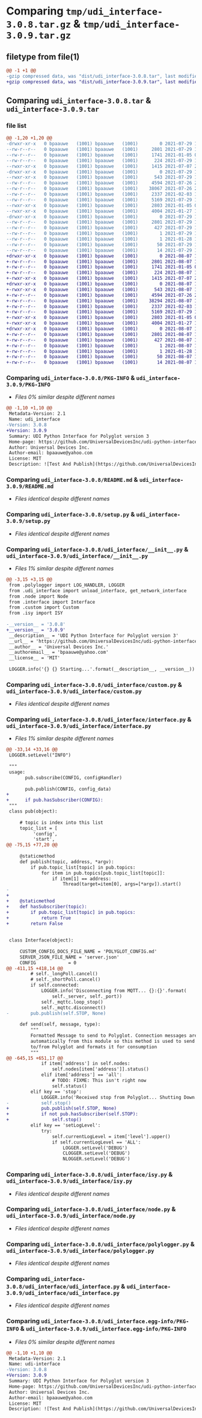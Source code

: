 # Comparing `tmp/udi_interface-3.0.8.tar.gz` & `tmp/udi_interface-3.0.9.tar.gz`

## filetype from file(1)

```diff
@@ -1 +1 @@
-gzip compressed data, was "dist/udi_interface-3.0.8.tar", last modified: Thu Jul 29 16:05:42 2021, max compression
+gzip compressed data, was "dist/udi_interface-3.0.9.tar", last modified: Sat Aug  7 16:49:34 2021, max compression
```

## Comparing `udi_interface-3.0.8.tar` & `udi_interface-3.0.9.tar`

### file list

```diff
@@ -1,20 +1,20 @@
-drwxr-xr-x   0 bpaauwe   (1001) bpaauwe   (1001)        0 2021-07-29 16:05:42.000000 udi_interface-3.0.8/
--rw-r--r--   0 bpaauwe   (1001) bpaauwe   (1001)     2801 2021-07-29 16:05:42.000000 udi_interface-3.0.8/PKG-INFO
--rw-r--r--   0 bpaauwe   (1001) bpaauwe   (1001)     1741 2021-01-05 00:52:20.000000 udi_interface-3.0.8/README.md
--rw-r--r--   0 bpaauwe   (1001) bpaauwe   (1001)      224 2021-07-29 16:05:42.000000 udi_interface-3.0.8/setup.cfg
--rwxr-xr-x   0 bpaauwe   (1001) bpaauwe   (1001)     1415 2021-07-07 22:57:13.000000 udi_interface-3.0.8/setup.py
-drwxr-xr-x   0 bpaauwe   (1001) bpaauwe   (1001)        0 2021-07-29 16:05:42.000000 udi_interface-3.0.8/udi_interface/
--rwxr-xr-x   0 bpaauwe   (1001) bpaauwe   (1001)      543 2021-07-29 16:05:21.000000 udi_interface-3.0.8/udi_interface/__init__.py
--rw-r--r--   0 bpaauwe   (1001) bpaauwe   (1001)     4594 2021-07-26 20:10:10.000000 udi_interface-3.0.8/udi_interface/custom.py
--rw-r--r--   0 bpaauwe   (1001) bpaauwe   (1001)    38067 2021-07-26 20:07:03.000000 udi_interface-3.0.8/udi_interface/interface.py
--rw-r--r--   0 bpaauwe   (1001) bpaauwe   (1001)     2337 2021-02-03 14:43:06.000000 udi_interface-3.0.8/udi_interface/isy.py
--rw-r--r--   0 bpaauwe   (1001) bpaauwe   (1001)     5169 2021-07-29 16:04:23.000000 udi_interface-3.0.8/udi_interface/node.py
--rwxr-xr-x   0 bpaauwe   (1001) bpaauwe   (1001)     2803 2021-01-05 00:52:20.000000 udi_interface-3.0.8/udi_interface/polylogger.py
--rwxr-xr-x   0 bpaauwe   (1001) bpaauwe   (1001)     4004 2021-01-27 13:58:04.000000 udi_interface-3.0.8/udi_interface/udi_interface.py
-drwxr-xr-x   0 bpaauwe   (1001) bpaauwe   (1001)        0 2021-07-29 16:05:42.000000 udi_interface-3.0.8/udi_interface.egg-info/
--rw-r--r--   0 bpaauwe   (1001) bpaauwe   (1001)     2801 2021-07-29 16:05:42.000000 udi_interface-3.0.8/udi_interface.egg-info/PKG-INFO
--rw-r--r--   0 bpaauwe   (1001) bpaauwe   (1001)      427 2021-07-29 16:05:42.000000 udi_interface-3.0.8/udi_interface.egg-info/SOURCES.txt
--rw-r--r--   0 bpaauwe   (1001) bpaauwe   (1001)        1 2021-07-29 16:05:42.000000 udi_interface-3.0.8/udi_interface.egg-info/dependency_links.txt
--rw-r--r--   0 bpaauwe   (1001) bpaauwe   (1001)        1 2021-01-28 15:38:14.000000 udi_interface-3.0.8/udi_interface.egg-info/not-zip-safe
--rw-r--r--   0 bpaauwe   (1001) bpaauwe   (1001)       50 2021-07-29 16:05:42.000000 udi_interface-3.0.8/udi_interface.egg-info/requires.txt
--rw-r--r--   0 bpaauwe   (1001) bpaauwe   (1001)       14 2021-07-29 16:05:42.000000 udi_interface-3.0.8/udi_interface.egg-info/top_level.txt
+drwxr-xr-x   0 bpaauwe   (1001) bpaauwe   (1001)        0 2021-08-07 16:49:34.000000 udi_interface-3.0.9/
+-rw-r--r--   0 bpaauwe   (1001) bpaauwe   (1001)     2801 2021-08-07 16:49:34.000000 udi_interface-3.0.9/PKG-INFO
+-rw-r--r--   0 bpaauwe   (1001) bpaauwe   (1001)     1741 2021-01-05 00:52:20.000000 udi_interface-3.0.9/README.md
+-rw-r--r--   0 bpaauwe   (1001) bpaauwe   (1001)      224 2021-08-07 16:49:34.000000 udi_interface-3.0.9/setup.cfg
+-rwxr-xr-x   0 bpaauwe   (1001) bpaauwe   (1001)     1415 2021-07-07 22:57:13.000000 udi_interface-3.0.9/setup.py
+drwxr-xr-x   0 bpaauwe   (1001) bpaauwe   (1001)        0 2021-08-07 16:49:34.000000 udi_interface-3.0.9/udi_interface/
+-rwxr-xr-x   0 bpaauwe   (1001) bpaauwe   (1001)      543 2021-08-07 16:48:51.000000 udi_interface-3.0.9/udi_interface/__init__.py
+-rw-r--r--   0 bpaauwe   (1001) bpaauwe   (1001)     4594 2021-07-26 20:10:10.000000 udi_interface-3.0.9/udi_interface/custom.py
+-rw-r--r--   0 bpaauwe   (1001) bpaauwe   (1001)    38294 2021-08-07 16:42:53.000000 udi_interface-3.0.9/udi_interface/interface.py
+-rw-r--r--   0 bpaauwe   (1001) bpaauwe   (1001)     2337 2021-02-03 14:43:06.000000 udi_interface-3.0.9/udi_interface/isy.py
+-rw-r--r--   0 bpaauwe   (1001) bpaauwe   (1001)     5169 2021-07-29 16:04:23.000000 udi_interface-3.0.9/udi_interface/node.py
+-rwxr-xr-x   0 bpaauwe   (1001) bpaauwe   (1001)     2803 2021-01-05 00:52:20.000000 udi_interface-3.0.9/udi_interface/polylogger.py
+-rwxr-xr-x   0 bpaauwe   (1001) bpaauwe   (1001)     4004 2021-01-27 13:58:04.000000 udi_interface-3.0.9/udi_interface/udi_interface.py
+drwxr-xr-x   0 bpaauwe   (1001) bpaauwe   (1001)        0 2021-08-07 16:49:34.000000 udi_interface-3.0.9/udi_interface.egg-info/
+-rw-r--r--   0 bpaauwe   (1001) bpaauwe   (1001)     2801 2021-08-07 16:49:33.000000 udi_interface-3.0.9/udi_interface.egg-info/PKG-INFO
+-rw-r--r--   0 bpaauwe   (1001) bpaauwe   (1001)      427 2021-08-07 16:49:33.000000 udi_interface-3.0.9/udi_interface.egg-info/SOURCES.txt
+-rw-r--r--   0 bpaauwe   (1001) bpaauwe   (1001)        1 2021-08-07 16:49:33.000000 udi_interface-3.0.9/udi_interface.egg-info/dependency_links.txt
+-rw-r--r--   0 bpaauwe   (1001) bpaauwe   (1001)        1 2021-01-28 15:38:14.000000 udi_interface-3.0.9/udi_interface.egg-info/not-zip-safe
+-rw-r--r--   0 bpaauwe   (1001) bpaauwe   (1001)       50 2021-08-07 16:49:33.000000 udi_interface-3.0.9/udi_interface.egg-info/requires.txt
+-rw-r--r--   0 bpaauwe   (1001) bpaauwe   (1001)       14 2021-08-07 16:49:33.000000 udi_interface-3.0.9/udi_interface.egg-info/top_level.txt
```

### Comparing `udi_interface-3.0.8/PKG-INFO` & `udi_interface-3.0.9/PKG-INFO`

 * *Files 0% similar despite different names*

```diff
@@ -1,10 +1,10 @@
 Metadata-Version: 2.1
 Name: udi_interface
-Version: 3.0.8
+Version: 3.0.9
 Summary: UDI Python Interface for Polyglot version 3
 Home-page: https://github.com/UniversalDevicesInc/udi-python-interface
 Author: Universal Devices Inc.
 Author-email: bpaauwe@yahoo.com
 License: MIT
 Description: ![Test And Publish](https://github.com/UniversalDevicesInc/udi-python-interface/workflows/Publish%20PyPI%20and%20TestPyPI/badge.svg)
```

### Comparing `udi_interface-3.0.8/README.md` & `udi_interface-3.0.9/README.md`

 * *Files identical despite different names*

### Comparing `udi_interface-3.0.8/setup.py` & `udi_interface-3.0.9/setup.py`

 * *Files identical despite different names*

### Comparing `udi_interface-3.0.8/udi_interface/__init__.py` & `udi_interface-3.0.9/udi_interface/__init__.py`

 * *Files 1% similar despite different names*

```diff
@@ -3,15 +3,15 @@
 from .polylogger import LOG_HANDLER, LOGGER
 from .udi_interface import unload_interface, get_network_interface
 from .node import Node
 from .interface import Interface
 from .custom import Custom
 from .isy import ISY
 
-__version__ = '3.0.8'
+__version__ = '3.0.9'
 __description__ = 'UDI Python Interface for Polyglot version 3'
 __url__ = 'https://github.com/UniversalDevicesInc/udi-python-interface'
 __author__ = 'Universal Devices Inc.'
 __authoremail__ = 'bpaauwe@yahoo.com'
 __license__ = 'MIT'
 
 LOGGER.info('{} {} Starting...'.format(__description__, __version__))
```

### Comparing `udi_interface-3.0.8/udi_interface/custom.py` & `udi_interface-3.0.9/udi_interface/custom.py`

 * *Files identical despite different names*

### Comparing `udi_interface-3.0.8/udi_interface/interface.py` & `udi_interface-3.0.9/udi_interface/interface.py`

 * *Files 1% similar despite different names*

```diff
@@ -33,14 +33,16 @@
 LOGGER.setLevel("INFO")
 
 """
 usage:
       pub.subscribe(CONFIG, configHandler)
 
       pub.publish(CONFIG, config_data)
+
+      if pub.hasSubscriber(CONFIG):
 """
 class pub(object):
 
     # topic is index into this list
     topic_list = [
          'config',
          'start',
@@ -75,15 +77,20 @@
 
     @staticmethod
     def publish(topic, address, *argv):
         if pub.topic_list[topic] in pub.topics:
             for item in pub.topics[pub.topic_list[topic]]:
                 if item[1] == address:
                     Thread(target=item[0], args=[*argv]).start()
-        
+
+    @staticmethod
+    def hasSubscriber(topic):
+        if pub.topic_list[topic] in pub.topics:
+            return True
+        return False
 
 
 class Interface(object):
 
     CUSTOM_CONFIG_DOCS_FILE_NAME = 'POLYGLOT_CONFIG.md'
     SERVER_JSON_FILE_NAME = 'server.json'
     CONFIG            = 0
@@ -411,15 +418,14 @@
         # self._longPoll.cancel()
         # self._shortPoll.cancel()
         if self.connected:
             LOGGER.info('Disconnecting from MQTT... {}:{}'.format(
                 self._server, self._port))
             self._mqttc.loop_stop()
             self._mqttc.disconnect()
-        pub.publish(self.STOP, None)
 
     def send(self, message, type):
         """
         Formatted Message to send to Polyglot. Connection messages are sent
         automatically from this module so this method is used to send commands
         to/from Polyglot and formats it for consumption
         """
@@ -645,15 +651,17 @@
             if item['address'] in self.nodes:
                 self.nodes[item['address']].status()
             elif item['address'] == 'all':
                 # TODO: FIXME: This isn't right now
                 self.status()
         elif key == 'stop':
             LOGGER.info('Received stop from Polyglot... Shutting Down.')
-            self.stop()
+            pub.publish(self.STOP, None)
+            if not pub.hasSubscriber(self.STOP):
+                self.stop()
         elif key == 'setLogLevel':
             try:
                 self.currentLogLevel = item['level'].upper()
                 if self.currentLogLevel == 'ALL':
                     LOGGER.setLevel('DEBUG')
                     CLOGGER.setLevel('DEBUG')
                     NLOGGER.setLevel('DEBUG')
```

### Comparing `udi_interface-3.0.8/udi_interface/isy.py` & `udi_interface-3.0.9/udi_interface/isy.py`

 * *Files identical despite different names*

### Comparing `udi_interface-3.0.8/udi_interface/node.py` & `udi_interface-3.0.9/udi_interface/node.py`

 * *Files identical despite different names*

### Comparing `udi_interface-3.0.8/udi_interface/polylogger.py` & `udi_interface-3.0.9/udi_interface/polylogger.py`

 * *Files identical despite different names*

### Comparing `udi_interface-3.0.8/udi_interface/udi_interface.py` & `udi_interface-3.0.9/udi_interface/udi_interface.py`

 * *Files identical despite different names*

### Comparing `udi_interface-3.0.8/udi_interface.egg-info/PKG-INFO` & `udi_interface-3.0.9/udi_interface.egg-info/PKG-INFO`

 * *Files 0% similar despite different names*

```diff
@@ -1,10 +1,10 @@
 Metadata-Version: 2.1
 Name: udi-interface
-Version: 3.0.8
+Version: 3.0.9
 Summary: UDI Python Interface for Polyglot version 3
 Home-page: https://github.com/UniversalDevicesInc/udi-python-interface
 Author: Universal Devices Inc.
 Author-email: bpaauwe@yahoo.com
 License: MIT
 Description: ![Test And Publish](https://github.com/UniversalDevicesInc/udi-python-interface/workflows/Publish%20PyPI%20and%20TestPyPI/badge.svg)
```


